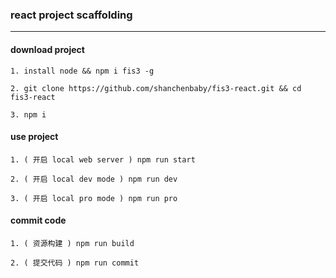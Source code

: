### react project scaffolding
---


#### download project
`1. install node && npm i fis3 -g`

`2. git clone https://github.com/shanchenbaby/fis3-react.git && cd fis3-react`

`3. npm i`


#### use project
`1. ( 开启 local web server ) npm run start`

`2. ( 开启 local dev mode ) npm run dev`

`3. ( 开启 local pro mode ) npm run pro`


#### commit code
`1. ( 资源构建 ) npm run build `

`2. ( 提交代码 ) npm run commit `